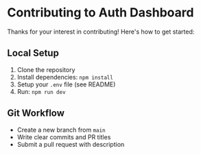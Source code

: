 # Contributing to Auth Dashboard

Thanks for your interest in contributing! Here's how to get started:

## Local Setup

1. Clone the repository
2. Install dependencies: `npm install`
3. Setup your `.env` file (see README)
4. Run: `npm run dev`

## Git Workflow

- Create a new branch from `main`
- Write clear commits and PR titles
- Submit a pull request with description


